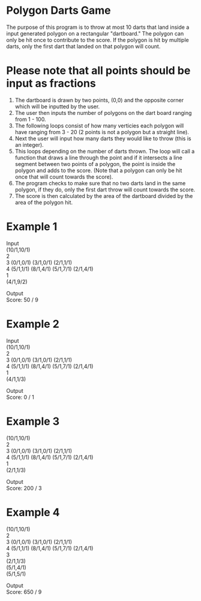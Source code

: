 # Polygon Darts Game
The purpose of this program is to throw at most 10 darts that land inside a input generated polygon on a rectangular "dartboard." 
The polygon can only be hit once to contribute to the score. If the polygon is hit by multiple darts, only the first dart that landed on that polygon will count.

# Please note that all points should be input as fractions
1. The dartboard is drawn by two points, (0,0) and the opposite corner which will be inputted by the user. 
2. The user then inputs the number of polygons on the dart board ranging from 1 - 100.
3. The following loops consist of how many verticies each polygon will have ranging from 3 - 20 (2 points is not a polygon but a straight line).
4. Next the user will input how many darts they would like to throw (this is an integer).
5. This loops depending on the number of darts thrown. The loop will call a function that draws a line through the point and if it intersects a line segment between two points of a polygon, the point is inside the polygon and adds to the score. (Note that a polygon can only be hit once that will count towards the score).
6. The program checks to make sure that no two darts land in the same polygon, if they do, only the first dart throw will count towards the score.
7. The score is then calculated by the area of the dartboard divided by the area of the polygon hit.

# Example 1
Input\
(10/1,10/1)\
2\
3 (0/1,0/1) (3/1,0/1) (2/1,1/1)\
4 (5/1,1/1) (8/1,4/1) (5/1,7/1) (2/1,4/1)\
1\
(4/1,9/2)

Output\
Score: 50 / 9

# Example 2
Input\
(10/1,10/1)\
2\
3 (0/1,0/1) (3/1,0/1) (2/1,1/1)\
4 (5/1,1/1) (8/1,4/1) (5/1,7/1) (2/1,4/1)\
1\
(4/1,1/3)

Output\
Score: 0 / 1

# Example 3
(10/1,10/1)\
2\
3 (0/1,0/1) (3/1,0/1) (2/1,1/1)\
4 (5/1,1/1) (8/1,4/1) (5/1,7/1) (2/1,4/1)\
1\
(2/1,1/3)

Output\
Score: 200 / 3

# Example 4
(10/1,10/1)\
2\
3 (0/1,0/1) (3/1,0/1) (2/1,1/1)\
4 (5/1,1/1) (8/1,4/1) (5/1,7/1) (2/1,4/1)\
3\
(2/1,1/3)\
(5/1,4/1)\
(5/1,5/1)

Output\
Score: 650 / 9

[^1]: Note here that all three dart hit a polygon but dart (2/1,1/3) and (5/1,4/1) hit the same polygon therefore only dart (2/1,1/3) contributes to the score.

